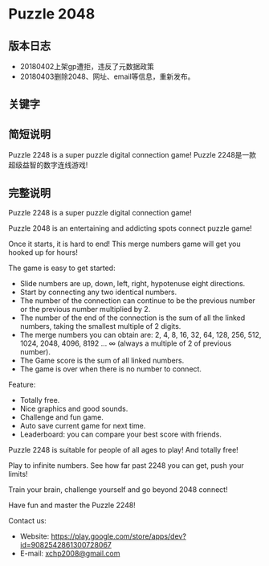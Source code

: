 # Puzzle 2048

## 版本日志

- 20180402上架gp遭拒，违反了元数据政策 
- 20180403删除2048、网址、email等信息，重新发布。



## 关键字



## 简短说明

Puzzle 2248 is a super puzzle digital connection game!
Puzzle 2248是一款超级益智的数字连线游戏!



## 完整说明

Puzzle 2248 is a super puzzle digital connection game!

Puzzle 2048 is an entertaining and addicting spots connect puzzle game!

Once it starts, it is hard to end! This merge numbers game will get you hooked up for hours!

The game is easy to get started:

- Slide numbers are up, down, left, right, hypotenuse eight directions.
- Start by connecting any two identical numbers.
- The number of the connection can continue to be the previous number or the previous number multiplied by 2.
- The number of the end of the connection is the sum of all the linked numbers, taking the smallest multiple of 2 digits.
- The merge numbers you can obtain are: 2, 4, 8, 16, 32, 64, 128, 256, 512, 1024, 2048, 4096, 8192 ... ∞ (always a multiple of 2 of previous number).
- The Game score is the sum of all linked numbers.
- The game is over when there is no number to connect.


Feature:

- Totally free.
- Nice graphics and good sounds.
- Challenge and fun game.
- Auto save current game for next time.
- Leaderboard: you can compare your best score with friends.


Puzzle 2248 is suitable for people of all ages to play! And totally free!

Play to infinite numbers. See how far past 2248 you can get, push your limits!

Train your brain, challenge yourself and go beyond 2048 connect! 

Have fun and master the Puzzle 2248!

Contact us:

- Website: https://play.google.com/store/apps/dev?id=9082542861300728067
- E-mail: xchp2008@gmail.com



